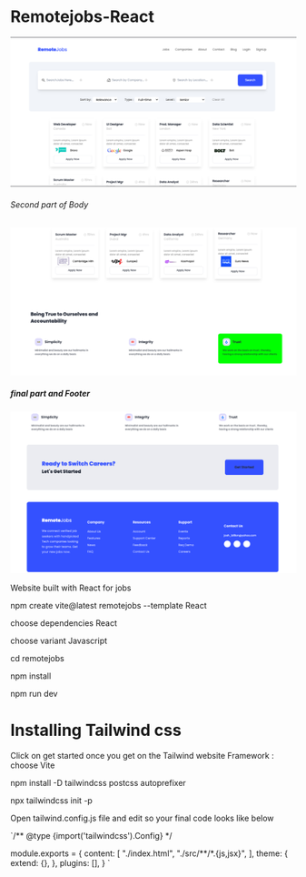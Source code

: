 # Remotejobs-React

![Repo List](remotejobs/src/Assets/image.png)


###### Second part of Body

![Repo List](remotejobs/src/Assets/second.png)


##### final part and Footer

![Repo List](remotejobs/src/Assets/image3.png)



<!-- ![Repo List](images/image.png) -->


Website built with React for jobs

npm create vite@latest remotejobs --template React

choose dependencies React

choose variant Javascript

cd remotejobs

npm install

npm run dev

# Installing Tailwind css
Click on get started once you get on the Tailwind website
Framework : choose Vite

npm install -D tailwindcss postcss autoprefixer

npx tailwindcss init -p

Open tailwind.config.js file and edit so your final code looks like below

`/** @type {import('tailwindcss').Config} */

module.exports = {
  content: [
     "./index.html",
    "./src/**/*.{js,jsx}",
  ],
  theme: {
    extend: {},
  },
  plugins: [],
}
`
